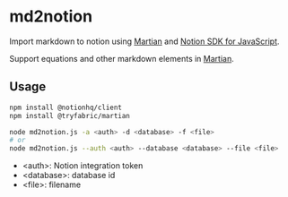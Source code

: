 # md2notion

Import markdown to notion using [Martian](https://github.com/tryfabric/martian) and [Notion SDK for JavaScript](https://github.com/makenotion/notion-sdk-js).

Support equations and other markdown elements in [Martian](https://github.com/tryfabric/martian).

## Usage

```sh
npm install @notionhq/client
npm install @tryfabric/martian
```

```sh
node md2notion.js -a <auth> -d <database> -f <file>
# or
node md2notion.js --auth <auth> --database <database> --file <file>
```

- \<auth\>: Notion integration token
- \<database\>: database id
- \<file\>: filename
